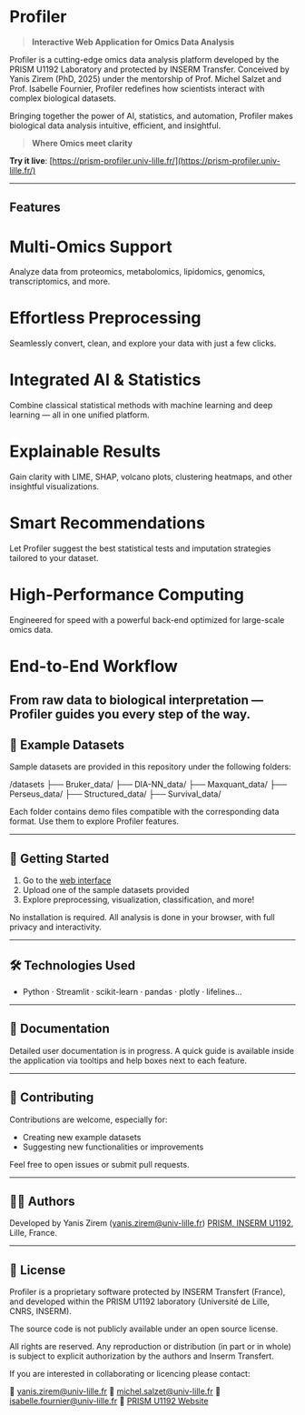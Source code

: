 # Profiler

> **Interactive Web Application for Omics Data Analysis**


Profiler is a cutting-edge omics data analysis platform developed by the PRISM U1192 Laboratory and protected by INSERM Transfer. Conceived by Yanis Zirem (PhD, 2025) under the mentorship of Prof. Michel Salzet and Prof. Isabelle Fournier, Profiler redefines how scientists interact with complex biological datasets.

Bringing together the power of AI, statistics, and automation, Profiler makes biological data analysis intuitive, efficient, and insightful.
> **Where Omics meet clarity**

**Try it live**: [https://prism-profiler.univ-lille.fr/](https://prism-profiler.univ-lille.fr/)

---

##  Features
# Multi-Omics Support
Analyze data from proteomics, metabolomics, lipidomics, genomics, transcriptomics, and more.

# Effortless Preprocessing
Seamlessly convert, clean, and explore your data with just a few clicks.

# Integrated AI & Statistics
Combine classical statistical methods with machine learning and deep learning — all in one unified platform.

# Explainable Results
Gain clarity with LIME, SHAP, volcano plots, clustering heatmaps, and other insightful visualizations.

# Smart Recommendations
Let Profiler suggest the best statistical tests and imputation strategies tailored to your dataset.

# High-Performance Computing
Engineered for speed with a powerful back-end optimized for large-scale omics data.

# End-to-End Workflow
From raw data to biological interpretation — Profiler guides you every step of the way.
---

## 📂 Example Datasets

Sample datasets are provided in this repository under the following folders:

/datasets
├── Bruker_data/
├── DIA-NN_data/
├── Maxquant_data/
├── Perseus_data/
├── Structured_data/
├── Survival_data/


Each folder contains demo files compatible with the corresponding data format. Use them to explore Profiler features.

---

## 🧠 Getting Started

1. Go to the [web interface](https://prism-profiler.univ-lille.fr/)
2. Upload one of the sample datasets provided
3. Explore preprocessing, visualization, classification, and more!

No installation is required. All analysis is done in your browser, with full privacy and interactivity.

---

## 🛠️ Technologies Used

- Python · Streamlit · scikit-learn · pandas · plotly · lifelines...

---

## 📘 Documentation

Detailed user documentation is in progress. A quick guide is available inside the application via tooltips and help boxes next to each feature.

---

## 🤝 Contributing

Contributions are welcome, especially for:
- Creating new example datasets
- Suggesting new functionalities or improvements

Feel free to open issues or submit pull requests.

---

## 🧑‍🔬 Authors

Developed by Yanis Zirem (yanis.zirem@univ-lille.fr) [PRISM, INSERM U1192](https://www.inserm.fr/en/research-inserm/prism-u1192/), Lille, France.

---

## 📄 License

Profiler is a proprietary software protected by INSERM Transfert (France), and developed within the PRISM U1192 laboratory (Université de Lille, CNRS, INSERM).

The source code is not publicly available under an open source license.

All rights are reserved. Any reproduction or distribution (in part or in whole) is subject to explicit authorization by the authors and Inserm Transfert.

If you are interested in collaborating or licencing please contact:

📩 yanis.zirem@univ-lille.fr
📩 michel.salzet@univ-lille.fr
 📩isabelle.fournier@univ-lille.fr
🔗 [PRISM U1192 Website](https://www.inserm.fr/en/research-inserm/prism-u1192/)  
